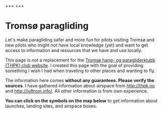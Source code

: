 +++
+++

# Tromsø paragliding

Let's make paragliding safer and more fun for pilots visiting
Tromsø and new pilots who might not have local knowledge (yet) and want to get
access to information and resources that we have and use locally.

This page is not a replacement for the [Tromsø hang- og paragliderklubb (THPK)
club website](https://thpk.no).  I created this page with the goal of providing
something I wish I had when traveling to other places and wanting to fly.

The information here comes **without any guarantees. Please verify the sources**.
I have gathered information about airspace from <http://thpk.no> and
<http://luftrom.info/>. All other information is from own experience.

**You can click on the symbols on the map below** to get information about launches,
landing sites, and airspace boxes.
